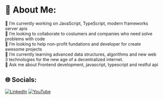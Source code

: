 # 💫 About Me:
🔭 I’m currently working on JavaScript, TypeScript, modern frameworks server apis<br>👯 I’m looking to collaborate to costumers and companies who need solve problems with code<br>🤝 I’m looking to help non-profit fundations and developer for create awesome projects<br>🌱 I’m currently learning advanced data structures, algorithms and new web 3 technologies for the new age of a decentralized internet.<br>💬 Ask me about Frontend development, javascript, typescript and restful api<br>


## 🌐 Socials:
[![LinkedIn](https://img.shields.io/badge/LinkedIn-%230077B5.svg?logo=linkedin&logoColor=white)](https://linkedin.com/in/https://www.linkedin.com/in/gabriel-monsalve-726335205/) [![YouTube](https://img.shields.io/badge/YouTube-%23FF0000.svg?logo=YouTube&logoColor=white)](https://youtube.com/c/https://www.youtube.com/channel/UCGCnZt1sD7o-wyxpQM66mXA) 

